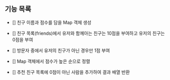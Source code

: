 ## 기능 목록

- [] 친구 이름과 점수를 담을 Map 객체 생성

- [] 친구 목록(friends)에서 유저와 함께아는 친구는 10점을 부여하고 유저의 친구는 0점을 부여

- [] 방문자 중에서 유저의 친구가 아닌 경우만 1점 부여

- [] Map 객체에서 점수가 높은 순으로 정렬

- [] 추천 친구 목록에 0점이 아닌 사람을 추가하여 결과 배열 반환